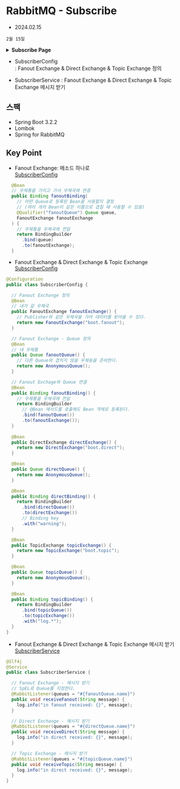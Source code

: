 # RabbitMQ - Subscribe
- 2024.02.15

`2월 15일`
<details>
<summary><strong>Subscribe Page</strong></summary>

- Fanout Exchange & Direct Exchange & Topic Exchange

<div>SubscriberConfig</div>
<div>SubscriberService</div>
</details>

- SubscriberConfig  
: Fanout Exchange & Direct Exchange & Topic Exchange 정의

- SubscriberService
: Fanout Exchange & Direct Exchange & Topic Exchange 메시지 받기

## 스팩

- Spring Boot 3.2.2
- Lombok
- Spring for RabbitMQ

## Key Point

- Fanout Exchange: 메소드 하나로  
[SubscriberConfig]()
```java
  @Bean
  // 우체통을 가지고 가서 우체국에 연결
  public Binding fanoutBinding(
    // 어떤 Queue로 등록된 Bean을 사용할지 결정
    // (여러 개의 Bean이 같은 이름으로 겹칠 때 사용할 수 있음)
    @Qualifier("fanoutQueue") Queue queue,
    FanoutExchange fanoutExchange
  ) {
    // 우체통을 우체국에 전달
    return BindingBuilder
      .bind(queue)
      .to(fanoutExchange);
  }
```
- Fanout Exchange & Direct Exchange & Topic Exchange  
[SubscriberConfig](/src/main/java/com/example/rabbitsubscriber/SubscriberConfig.java)
```java
@Configuration
public class SubscriberConfig {

  // Fanout Exchange 정의
  @Bean
  // 내가 갈 우체국
  public FanoutExchange fanoutExchange() {
    // Publisher와 같은 우체국을 가야 데이터를 받아올 수 있다.
    return new FanoutExchange("boot.fanout");
  }

  // Fanout Exchange - Queue 정의
  @Bean
  // 내 우체통
  public Queue fanoutQueue() {
    // 다른 Queue와 겹치지 않을 우체동을 준비한다.
    return new AnonymousQueue();
  }

  // Fanout Exchage와 Queue 연결
  @Bean
  public Binding fanoutBinding() {
    // 우체통을 우체국에 전달
    return BindingBuilder
      // @Bean 메서드를 호출해도 Bean 객체로 등록된다.
      .bind(fanoutQueue())
      .to(fanoutExchange());
  }
  
  @Bean
  public DirectExchange directExchange() {
    return new DirectExchange("boot.direct");
  }

  @Bean
  public Queue directQueue() {
    return new AnonymousQueue();
  }

  @Bean
  public Binding directBinding() {
    return BindingBuilder
      .bind(directQueue())
      .to(directExchange())
      // Binding key
      .with("warning");
  }

  @Bean
  public TopicExchange topicExchange() {
    return new TopicExchange("boot.topic");
  }

  @Bean
  public Queue topicQueue() {
    return new AnonymousQueue();
  }

  @Bean
  public Binding topicBinding() {
    return BindingBuilder
      .bind(topicQueue())
      .to(topicExchange())
      .with("log.*");
  }
}
```

- Fanout Exchange & Direct Exchange & Topic Exchange 메시지 받기  
[SubscriberService](/src/main/java/com/example/rabbitsubscriber/SubscriberService.java)
```java
@Slf4j
@Service
public class SubscriberService {

  // Fanout Exchange - 메시지 받기
  // SpEL로 Queue를 지정한다.
  @RabbitListener(queues = "#{fanoutQueue.name}")
  public void receiveFanout(String message) {
    log.info("in fanout received: {}", message);
  }

  // Direct Exchange - 메시지 받기
  @RabbitListener(queues = "#{directQueue.name}")
  public void receiveDirect(String message) {
    log.info("in direct received: {}", message);
  }

  // Topic Exchange - 메시지 받기
  @RabbitListener(queues = "#{topicQueue.name}")
  public void receiveTopic(String message) {
    log.info("in direct received: {}", message);
  }
}
```

